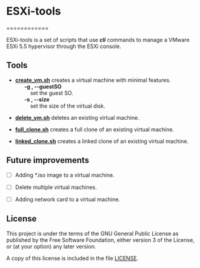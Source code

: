 # ESXi-tools
============

ESXi-tools is a set of scripts that use ***cli*** commands to manage a VMware ESXi 5.5 hypervisor through the ESXi console.


Tools
-----
- **[create_vm.sh](https://github.com/EduardoGR/ESXi-tools/blob/master/ESXi-tools/create_vm.sh)** creates a virtual machine with minimal features.  
&nbsp;&nbsp;&nbsp;&nbsp;&nbsp;&nbsp;**-g , --guestSO**   
&nbsp;&nbsp;&nbsp;&nbsp;&nbsp;&nbsp;&nbsp;&nbsp;&nbsp;&nbsp;set the guest SO.    
&nbsp;&nbsp;&nbsp;&nbsp;&nbsp;&nbsp;**-s , --size**  
&nbsp;&nbsp;&nbsp;&nbsp;&nbsp;&nbsp;&nbsp;&nbsp;&nbsp;&nbsp;set the size of the virtual disk.
     
- **[delete_vm.sh](https://github.com/EduardoGR/ESXi-tools/blob/master/ESXi-tools/delete_vm.sh)** deletes an existing virtual machine.

- **[full_clone.sh](https://github.com/EduardoGR/ESXi-tools/blob/master/ESXi-tools/full_clone.sh)** creates a full clone of an existing virtual machine.
 
- **[linked_clone.sh](https://github.com/EduardoGR/ESXi-tools/blob/master/ESXi-tools/linked_clone.sh)**  creates a linked clone of an existing virtual machine.

Future improvements
-------------------
- [ ] Adding *.iso image to a virtual machine.
- [ ] Delete multiple virtual machines.
- [ ] Adding network card to a virtual machine.


License
-------
This project is under the terms of the GNU General Public License as published by the Free Software Foundation, either version 3 of the License, or (at your option) any later version.  

A copy of this license is included in the file [LICENSE](https://github.com/EduardoGR/ESXi-tools/blob/master/LICENSE).
